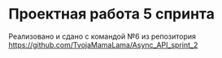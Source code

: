 # Проектная работа 5 спринта

Реализовано и сдано с командой №6 из репозитория https://github.com/TvojaMamaLama/Async_API_sprint_2
